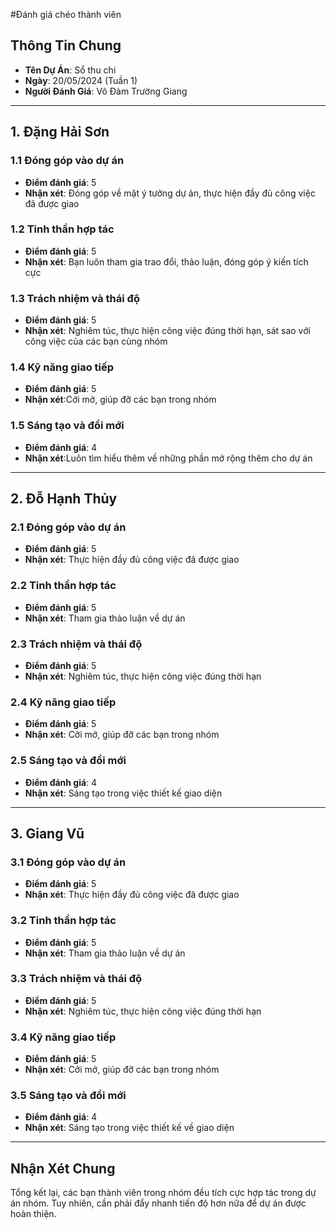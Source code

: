#Đánh giá chéo thành viên 

## Thông Tin Chung
- **Tên Dự Án**: Sổ thu chi
- **Ngày**: 20/05/2024 (Tuần 1)
- **Người Đánh Giá**: Võ Đàm Trường Giang 
-------------------------------------------------------------------------------------------
## 1. Đặng Hải Sơn
### 1.1 Đóng góp vào dự án
- **Điểm đánh giá**: 5
- **Nhận xét**: Đóng góp về mặt ý tưởng dự án, thực hiện đầy đủ công việc đã được giao

### 1.2 Tinh thần hợp tác
- **Điểm đánh giá**: 5
- **Nhận xét**: Bạn luôn tham gia trao đổi, thảo luận, đóng góp ý kiến tích cực

### 1.3 Trách nhiệm và thái độ
- **Điểm đánh giá**: 5
- **Nhận xét**: Nghiêm túc, thực hiện công việc đúng thời hạn, sát sao với công việc của các bạn cùng nhóm

### 1.4 Kỹ năng giao tiếp
- **Điểm đánh giá**: 5
- **Nhận xét**:Cởi mở, giúp đỡ các bạn trong nhóm

### 1.5 Sáng tạo và đổi mới
- **Điểm đánh giá**: 4
- **Nhận xét**:Luôn tìm hiểu thêm về những phần mở rộng thêm cho dự án
-------------------------------------------------------------------------------------------
## 2. Đỗ Hạnh Thủy
### 2.1 Đóng góp vào dự án
- **Điểm đánh giá**: 5
- **Nhận xét**: Thực hiện đầy đủ công việc đã được giao

### 2.2 Tinh thần hợp tác
- **Điểm đánh giá**: 5
- **Nhận xét**: Tham gia thảo luận về dự án

### 2.3 Trách nhiệm và thái độ
- **Điểm đánh giá**: 5
- **Nhận xét**: Nghiêm túc, thực hiện công việc đúng thời hạn

### 2.4 Kỹ năng giao tiếp
- **Điểm đánh giá**: 5
- **Nhận xét**: Cởi mở, giúp đỡ các bạn trong nhóm

### 2.5 Sáng tạo và đổi mới
- **Điểm đánh giá**: 4
- **Nhận xét**: Sáng tạo trong việc thiết kế giao diện
-------------------------------------------------------------------------------------------
## 3. Giang Vũ
### 3.1 Đóng góp vào dự án
- **Điểm đánh giá**: 5
- **Nhận xét**: Thực hiện đầy đủ công việc đã được giao

### 3.2 Tinh thần hợp tác
- **Điểm đánh giá**: 5
- **Nhận xét**: Tham gia thảo luận về dự án

### 3.3 Trách nhiệm và thái độ
- **Điểm đánh giá**: 5
- **Nhận xét**: Nghiêm túc, thực hiện công việc đúng thời hạn

### 3.4 Kỹ năng giao tiếp
- **Điểm đánh giá**: 5
- **Nhận xét**: Cởi mở, giúp đỡ các bạn trong nhóm

### 3.5 Sáng tạo và đổi mới
- **Điểm đánh giá**: 4
- **Nhận xét**: Sáng tạo trong việc thiết kế về giao diện
-------------------------------------------------------------------------------------------
## Nhận Xét Chung
Tổng kết lại, các bạn thành viên trong nhóm đều tích cực hợp tác trong dự án nhóm. Tuy nhiên, cần phải đẩy nhanh tiến độ hơn nữa để dự án được hoàn thiện.
